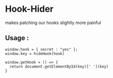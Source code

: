 # Hook-Hider
makes patching our hooks slightly more painful

## Usage :
```
window.hook = { secret : "yes" };
window.key = hideHook(hook)

window.getHook = () => {
  return document.getElementById(key)[' '](key)
}
```
